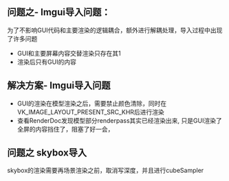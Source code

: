 
## 问题之- Imgui导入问题：
为了不影响GUI代码和主要渲染的逻辑耦合，额外进行解耦处理，导入过程中出现了许多问题
- GUI和主要屏幕内容交替渲染只存在其1
- 渲染后只有GUI的内容
## 解决方案- Imgui导入问题
- GUI的渲染在模型渲染之后，需要禁止颜色清除，同时在VK_IMAGE_LAYOUT_PRESENT_SRC_KHR后进行渲染
- 查看RenderDoc发现模型部分renderpass其实已经渲染出来, 只是GUI渲染了全屏的内容挡住了，阻塞了好一会，

## 问题之 skybox导入
skybox的渲染需要再场景渲染之前，取消写深度，并且进行cubeSampler

